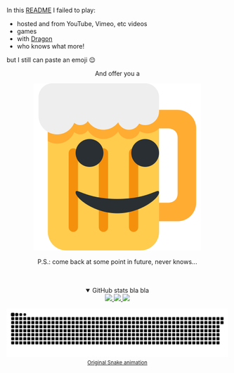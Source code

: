 <!--
### Hi there 👋

**maxdevjs/maxdevjs** is a ✨ _special_ ✨ repository because its `README.md` (this file) appears on your GitHub profile.

Here are some ideas to get you started:

- 🔭 I’m currently working on ...
- 🌱 I’m currently learning ...
- 👯 I’m looking to collaborate on ...
- 🤔 I’m looking for help with ...
- 💬 Ask me about ...
- 📫 How to reach me: ...
- 😄 Pronouns: ...
- ⚡ Fun fact: ...
-->

In this [README](https://github.com/maxdevjs/maxdevjs) I failed to play:

- hosted and from YouTube, Vimeo, etc videos
- games
- with [Dragon](https://www.spacex.com/vehicles/dragon/)
- who knows what more!

but I still can paste an emoji 😌

<div align="center">
  <p>And offer you a</p>
  <div>
    <img src="https://github.com/maxdevjs/maxdevjs/raw/master/media/1f37a_1f31a.svg?sanitize=true">
    <p>P.S.: come back at some point in future, never knows...</p>
  </div>
 <br>
 <br>
</div>

<div align="center">

  <details open>
    <summary>GitHub stats bla bla</summary>
      <a href="https://github.com/maxdevjs">
      <img height="180em" src="https://activity-graph.herokuapp.com/graph?username=maxdevjs&theme=react-dark"/>
      <img height="180em" src="https://github-readme-stats.vercel.app/api?username=maxdevjs&show_icons=true&theme=tokyonight"/>
      <img height="180em" src="https://github-readme-stats.vercel.app/api/top-langs/?username=maxdevjs&layout=compact&langs_count=7&theme=tokyonight"/>
  </details>

![Snake animation](media/github-contribution-grid-snake.svg)
<small>[Original Snake animation](https://github.com/rafaballerini/rafaballerini/blob/output/github-contribution-grid-snake.svg)</small>

</div>

